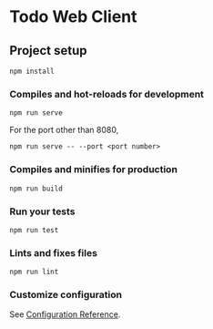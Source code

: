 # Todo Web Client

## Project setup
```
npm install
```

### Compiles and hot-reloads for development
```
npm run serve
```
For the port other than 8080,

```
npm run serve -- --port <port number>
```

### Compiles and minifies for production
```
npm run build
```

### Run your tests
```
npm run test
```

### Lints and fixes files
```
npm run lint
```

### Customize configuration
See [Configuration Reference](https://cli.vuejs.org/config/).
